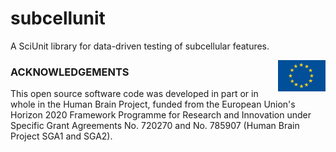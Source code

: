 # subcellunit
A SciUnit library for data-driven testing of subcellular features.

<div><img src="https://raw.githubusercontent.com/appukuttan-shailesh/subcellunit/master/eu_logo.jpg" alt="EU Logo" width="15%" align="right"></div>

### ACKNOWLEDGEMENTS
This open source software code was developed in part or in whole in the Human Brain Project, funded from the European Union's Horizon 2020 Framework Programme for Research and Innovation under Specific Grant Agreements No. 720270 and No. 785907 (Human Brain Project SGA1 and SGA2).
